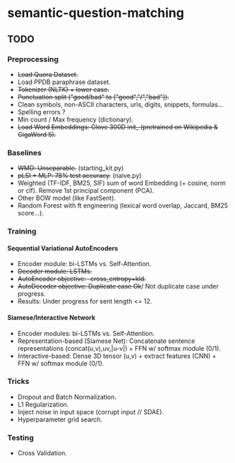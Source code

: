 # semantic-question-matching

## TODO

### Preprocessing
- ~~Load Quora Dataset.~~
- Load PPDB paraphrase dataset.
- ~~Tokenizer (NLTK) + lower case.~~
- ~~Punctuation split ("good/bad" to ["good","/","bad"]).~~
- Clean symbols, non-ASCII characters, urls, digits, snippets, formulas...
- Spelling errors ?
- Min count / Max frequency (dictionary).
- ~~Load Word Embeddings: Glove 300D init_ (pretrained on Wikipedia & GigaWord 5).~~

### Baselines
- ~~WMD: Unseparable.~~ (starting_kit.py)
- ~~pLSI + MLP: 78% test accuracy.~~ (naive.py)
- Weighted (TF-IDF, BM25, SIF) sum of word Embedding (+ cosine, norm or clf). Remove 1st principal component (PCA).
- Other BOW model (like FastSent).
- Random Forest with ft engineering (lexical word overlap, Jaccard, BM25 score...).

### Training

#### Sequential Variational AutoEncoders
- Encoder module: bi-LSTMs vs. Self-Attention.
- ~~Decoder module: LSTMs.~~
- ~~AutoEncoder objective: -cross_entropy+kld.~~
- ~~AutoDecoder objective: Duplicate case Ok~~/ Not duplicate case under progress.
- Results: Under progress for sent length <= 12.

#### Siamese/Interactive Network
- Encoder modules: bi-LSTMs vs. Self-Attention.
- Representation-based (Siamese Net): Concatenate sentence representations (concat(u,v),uv,|u-v|) + FFN w/ softmax module (0/1).
- Interactive-based: Dense 3D tensor (u,v) + extract features (CNN) + FFN w/ softmax module (0/1).

### Tricks
- Dropout and Batch Normalization.
- L1 Regularization.
- Inject noise in input space (corrupt input // SDAE).
- Hyperparameter grid search.


### Testing 
- Cross Validation.

